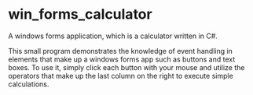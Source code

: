 # win_forms_calculator
A windows forms application, which is a calculator written in C#.

This small program demonstrates the knowledge of event handling in elements that make up a windows forms app such as buttons and text boxes. To use it, simply click each button with your mouse and utilize the operators that make up the last column on the right to execute simple calculations.
